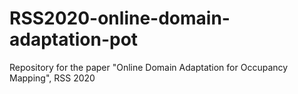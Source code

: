 # RSS2020-online-domain-adaptation-pot
Repository for the paper "Online Domain Adaptation for Occupancy Mapping", RSS 2020
